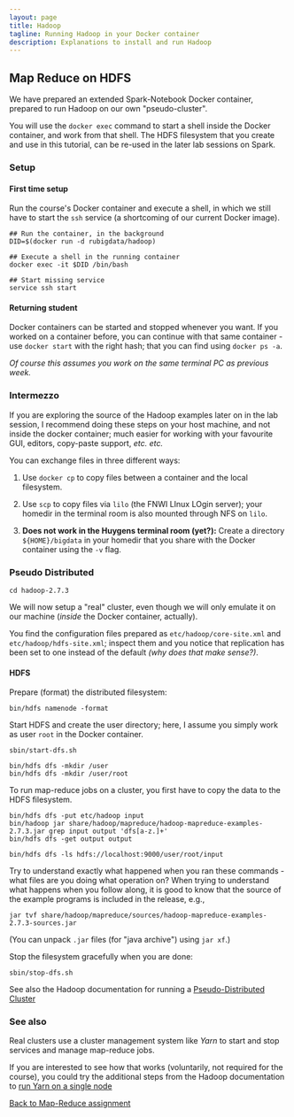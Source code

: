 ```yaml
---
layout: page
title: Hadoop
tagline: Running Hadoop in your Docker container
description: Explanations to install and run Hadoop
---
```


## Map Reduce on HDFS

We have prepared an extended Spark-Notebook Docker container, prepared to run Hadoop on our own "pseudo-cluster".

You will use the `docker exec` command to start a shell inside the Docker container, and work from that shell.
The HDFS filesystem that you create and use in this tutorial, can be re-used in the later lab sessions on Spark.

### Setup

#### First time setup

Run the course's Docker container and execute a shell, in which we still have to start the `ssh` service 
(a shortcoming of our current Docker image).

```
## Run the container, in the background
DID=$(docker run -d rubigdata/hadoop)

## Execute a shell in the running container
docker exec -it $DID /bin/bash

## Start missing service
service ssh start
```

#### Returning student

Docker containers can be started and stopped whenever you want.
If you worked on a container before, you can continue with that same container - 
use `docker start` with the right hash; that you can find using `docker ps -a`.

_Of course this assumes you work on the same terminal PC as previous week._

### Intermezzo

If you are exploring the source of the Hadoop examples later on in the lab session, I recommend doing these steps 
on your host machine, and not inside the docker container; much easier for working with your favourite GUI, editors, 
copy-paste support, _etc. etc._

You can exchange files in three different ways:

1. Use `docker cp` to copy files between a container and the local filesystem.

2. Use `scp` to copy files via `lilo` (the FNWI LInux LOgin server); your homedir in the terminal room
is also mounted through NFS on `lilo`. 

3. __Does not work in the Huygens terminal room (yet?):__ 
Create a directory `${HOME}/bigdata` in your homedir that you share with the Docker container using the `-v` flag.

### Pseudo Distributed

```
cd hadoop-2.7.3
```

We will now setup a "real" cluster, even though we will only emulate it on our machine (_inside_ the Docker container, actually).

You find the configuration files prepared as `etc/hadoop/core-site.xml` and `etc/hadoop/hdfs-site.xml`;
inspect them and you notice that replication has been set to one instead of the default _(why does that make sense?)_.

#### HDFS

Prepare (format) the distributed filesystem:

```
bin/hdfs namenode -format
```

Start HDFS and create the user directory; here, I assume you simply work as user `root` in the Docker container.

```
sbin/start-dfs.sh

bin/hdfs dfs -mkdir /user
bin/hdfs dfs -mkdir /user/root

```

To run map-reduce jobs on a cluster, you first have to copy the data to the HDFS filesystem.

```
bin/hdfs dfs -put etc/hadoop input
bin/hadoop jar share/hadoop/mapreduce/hadoop-mapreduce-examples-2.7.3.jar grep input output 'dfs[a-z.]+'
bin/hdfs dfs -get output output

bin/hdfs dfs -ls hdfs://localhost:9000/user/root/input
```

Try to understand exactly what happened when you ran these commands - what files are you doing what operation on?
When trying to understand what happens when you follow along, it is good to know that the source of the example programs
is included in the release, e.g.,

```
jar tvf share/hadoop/mapreduce/sources/hadoop-mapreduce-examples-2.7.3-sources.jar
```

(You can unpack `.jar` files (for "java archive") using `jar xf`.)

Stop the filesystem gracefully when you are done:

```
sbin/stop-dfs.sh
```

See also the Hadoop documentation for running a
[Pseudo-Distributed Cluster](https://hadoop.apache.org/docs/r2.7.3/hadoop-project-dist/hadoop-common/SingleCluster.html#Pseudo-Distributed_Operation)

### See also

Real clusters use a cluster management system like _Yarn_ to start and stop services and manage map-reduce jobs.

If you are interested to see how that works (voluntarily, not required for the course), 
you could try the additional steps from the Hadoop documentation to
[run Yarn on a single node](https://hadoop.apache.org/docs/r2.7.3/hadoop-project-dist/hadoop-common/SingleCluster.html#YARN_on_a_Single_Node)


[Back to Map-Reduce assignment](../assignments/A2-mapreduce.html)
